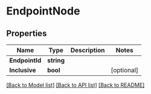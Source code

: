 # EndpointNode

## Properties

Name | Type | Description | Notes
------------ | ------------- | ------------- | -------------
**EndpointId** | **string** |  | 
**Inclusive** | **bool** |  | [optional] 

[[Back to Model list]](../README.md#documentation-for-models) [[Back to API list]](../README.md#documentation-for-api-endpoints) [[Back to README]](../README.md)


